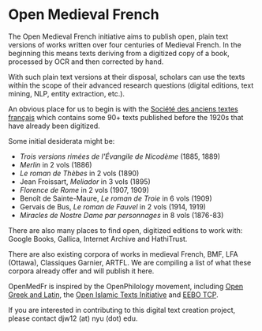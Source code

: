 
# Open Medieval French

The Open Medieval French initiative aims to publish open, plain text
versions of works written over four centuries of Medieval French.  In the
beginning this means texts deriving from a digitized copy of a book, processed
by OCR and then corrected by hand.

With such plain text versions at their disposal, scholars can use the texts
within the scope of their advanced research questions (digital editions, text
mining, NLP, entity extraction, etc.).

An obvious place for us to begin is with the [Société des anciens textes français](https://en.wikipedia.org/wiki/Soci%C3%A9t%C3%A9_des_anciens_textes_fran%C3%A7ais) which contains some 90+ texts published before the 1920s that have already been digitized.

Some initial desiderata might be:

* _Trois versions rimées de l'Évangile de Nicodème_ (1885, 1889)
* _Merlin_ in 2 vols (1886)
* _Le roman de Thèbes_ in 2 vols (1890)
* Jean Froissart, _Meliador_ in 3 vols (1895)
* _Florence de Rome_ in 2 vols (1907, 1909)
* Benoît de Sainte-Maure, _Le roman de Troie_ in 6 vols (1909)
* Gervais de Bus, _Le roman de Fauvel_ in 2 vols (1914, 1919)
* _Miracles de Nostre Dame par personnages_ in 8 vols (1876-83)

There are also many places to find open, digitized editions to work with: Google
Books, Gallica, Internet Archive and HathiTrust.

There are also existing corpora of works in medieval French, BMF, LFA (Ottawa),
Classiques Garnier, ARTFL. We are compiling a list of what these corpora already
offer and will publish it here.

OpenMedFr is inspired by the OpenPhilology movement, including [Open Greek and Latin](https://github.com/OpenGreekAndLatin), the [Open Islamic Texts Initiative](https://github.com/OpenITI) and [EEBO TCP](http://www.textcreationpartnership.org/tcp-eebo/).

If you are interested in contributing to this digital text creation project,
please contact djw12 (at) nyu (dot) edu.
